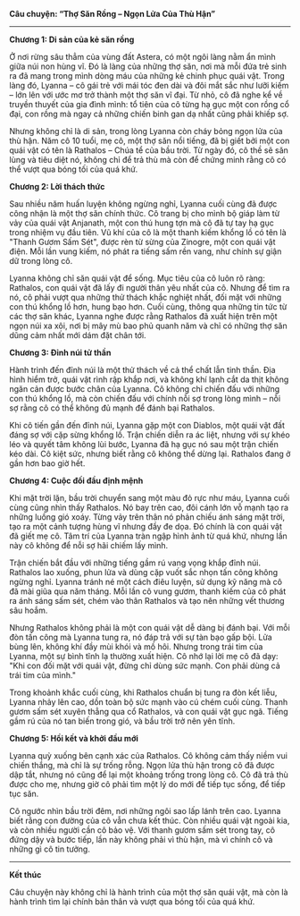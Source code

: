 **Câu chuyện: “Thợ Săn Rồng – Ngọn Lửa Của Thù Hận”**

---

**Chương 1: Di sản của kẻ săn rồng**

Ở nơi rừng sâu thẳm của vùng đất Astera, có một ngôi làng nằm ẩn mình giữa núi non hùng vĩ. Đó là làng của những thợ săn, nơi mà mỗi đứa trẻ sinh ra đã mang trong mình dòng máu của những kẻ chinh phục quái vật. Trong làng đó, Lyanna – cô gái trẻ với mái tóc đen dài và đôi mắt sắc như lưỡi kiếm – lớn lên với ước mơ trở thành một thợ săn vĩ đại. Từ nhỏ, cô đã nghe kể về truyền thuyết của gia đình mình: tổ tiên của cô từng hạ gục một con rồng cổ đại, con rồng mà ngay cả những chiến binh gan dạ nhất cũng phải khiếp sợ.

Nhưng không chỉ là di sản, trong lòng Lyanna còn cháy bỏng ngọn lửa của thù hận. Năm cô 10 tuổi, mẹ cô, một thợ săn nổi tiếng, đã bị giết bởi một con quái vật có tên là Rathalos – Chúa tể của bầu trời. Từ ngày đó, cô thề sẽ săn lùng và tiêu diệt nó, không chỉ để trả thù mà còn để chứng minh rằng cô có thể vượt qua bóng tối của quá khứ.

**Chương 2: Lời thách thức**

Sau nhiều năm huấn luyện không ngừng nghỉ, Lyanna cuối cùng đã được công nhận là một thợ săn chính thức. Cô trang bị cho mình bộ giáp làm từ vảy của quái vật Anjanath, một con thú hung tợn mà cô đã tự tay hạ gục trong nhiệm vụ đầu tiên. Vũ khí của cô là một thanh kiếm khổng lồ có tên là "Thanh Gươm Sấm Sét", được rèn từ sừng của Zinogre, một con quái vật điện. Mỗi lần vung kiếm, nó phát ra tiếng sấm rền vang, như chính sự giận dữ trong lòng cô.

Lyanna không chỉ săn quái vật để sống. Mục tiêu của cô luôn rõ ràng: Rathalos, con quái vật đã lấy đi người thân yêu nhất của cô. Nhưng để tìm ra nó, cô phải vượt qua những thử thách khắc nghiệt nhất, đối mặt với những con thú khổng lồ hơn, hung bạo hơn. Cuối cùng, thông qua những tin tức từ các thợ săn khác, Lyanna nghe được rằng Rathalos đã xuất hiện trên một ngọn núi xa xôi, nơi bị mây mù bao phủ quanh năm và chỉ có những thợ săn dũng cảm nhất mới dám đặt chân tới.

**Chương 3: Đỉnh núi tử thần**

Hành trình đến đỉnh núi là một thử thách về cả thể chất lẫn tinh thần. Địa hình hiểm trở, quái vật rình rập khắp nơi, và không khí lạnh cắt da thịt không ngăn cản được bước chân của Lyanna. Cô không chỉ chiến đấu với những con thú khổng lồ, mà còn chiến đấu với chính nỗi sợ trong lòng mình – nỗi sợ rằng cô có thể không đủ mạnh để đánh bại Rathalos.

Khi cô tiến gần đến đỉnh núi, Lyanna gặp một con Diablos, một quái vật đất đáng sợ với cặp sừng khổng lồ. Trận chiến diễn ra ác liệt, nhưng với sự khéo léo và quyết tâm không lùi bước, Lyanna đã hạ gục nó sau một trận chiến kéo dài. Cô kiệt sức, nhưng biết rằng cô không thể dừng lại. Rathalos đang ở gần hơn bao giờ hết.

**Chương 4: Cuộc đối đầu định mệnh**

Khi mặt trời lặn, bầu trời chuyển sang một màu đỏ rực như máu, Lyanna cuối cùng cũng nhìn thấy Rathalos. Nó bay trên cao, đôi cánh lớn vỗ mạnh tạo ra những luồng gió xoáy. Từng vảy trên thân nó phản chiếu ánh sáng mặt trời, tạo ra một cảnh tượng hùng vĩ nhưng đầy đe dọa. Đó chính là con quái vật đã giết mẹ cô. Tâm trí của Lyanna tràn ngập hình ảnh từ quá khứ, nhưng lần này cô không để nỗi sợ hãi chiếm lấy mình.

Trận chiến bắt đầu với những tiếng gầm rú vang vọng khắp đỉnh núi. Rathalos lao xuống, phun lửa và dùng cặp vuốt sắc nhọn tấn công không ngừng nghỉ. Lyanna tránh né một cách điêu luyện, sử dụng kỹ năng mà cô đã mài giũa qua năm tháng. Mỗi lần cô vung gươm, thanh kiếm của cô phát ra ánh sáng sấm sét, chém vào thân Rathalos và tạo nên những vết thương sâu hoắm.

Nhưng Rathalos không phải là một con quái vật dễ dàng bị đánh bại. Với mỗi đòn tấn công mà Lyanna tung ra, nó đáp trả với sự tàn bạo gấp bội. Lửa bùng lên, không khí đầy mùi khói và mồ hôi. Nhưng trong trái tim của Lyanna, một sự bình tĩnh lạ thường xuất hiện. Cô nhớ lại lời mẹ cô đã dạy: "Khi con đối mặt với quái vật, đừng chỉ dùng sức mạnh. Con phải dùng cả trái tim của mình."

Trong khoảnh khắc cuối cùng, khi Rathalos chuẩn bị tung ra đòn kết liễu, Lyanna nhảy lên cao, dồn toàn bộ sức mạnh vào cú chém cuối cùng. Thanh gươm sấm sét xuyên thẳng qua cổ Rathalos, và con quái vật gục ngã. Tiếng gầm rú của nó tan biến trong gió, và bầu trời trở nên yên tĩnh.

**Chương 5: Hồi kết và khởi đầu mới**

Lyanna quỳ xuống bên cạnh xác của Rathalos. Cô không cảm thấy niềm vui chiến thắng, mà chỉ là sự trống rỗng. Ngọn lửa thù hận trong cô đã được dập tắt, nhưng nó cũng để lại một khoảng trống trong lòng cô. Cô đã trả thù được cho mẹ, nhưng giờ cô phải tìm một lý do mới để tiếp tục sống, để tiếp tục săn.

Cô ngước nhìn bầu trời đêm, nơi những ngôi sao lấp lánh trên cao. Lyanna biết rằng con đường của cô vẫn chưa kết thúc. Còn nhiều quái vật ngoài kia, và còn nhiều người cần cô bảo vệ. Với thanh gươm sấm sét trong tay, cô đứng dậy và bước tiếp, lần này không phải vì thù hận, mà vì chính cô và những gì cô tin tưởng.

---

**Kết thúc**

Câu chuyện này không chỉ là hành trình của một thợ săn quái vật, mà còn là hành trình tìm lại chính bản thân và vượt qua bóng tối của quá khứ.